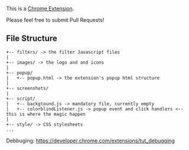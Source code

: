 This is a [Chrome Extension](https://developer.chrome.com/extensions/devguide).

Please feel free to submit Pull Requests!


File Structure
---

```
+-- filters/ -> the filter Javascript files
|
+-- images/ -> the logo and and icons
|
+-- popup/
|   +-- popup.html -> the extension's popup html structure
|
+-- screenshots/
|
+-- script/
|   +-- backgtound.js -> mandatory file, currently empty
|   +-- colorblindListener.js -> popup event and click handlers <-- this is where the magic happen
|
+-- style/ -> CSS stylesheets
...
```

Debbuging:
https://developer.chrome.com/extensions/tut_debugging

